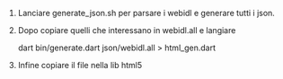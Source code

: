  1. Lanciare generate_json.sh per parsare i webidl e generare tutti i json.

 1. Dopo copiare quelli che interessano in webidl.all e langiare 

    dart bin/generate.dart json/webidl.all > html_gen.dart

 1. Infine copiare il file nella lib html5


